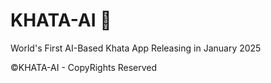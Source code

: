 # KHATA-AI 📑
World's First AI-Based Khata App
Releasing in January 2025

©KHATA-AI - CopyRights Reserved
